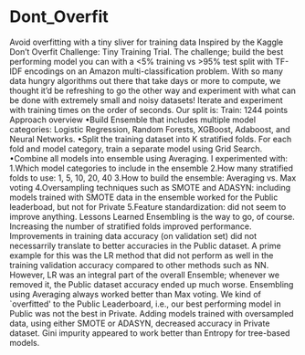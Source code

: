 # Dont_Overfit
Avoid overfitting with a tiny sliver for training data  Inspired by the Kaggle Don’t Overfit Challenge: Tiny Training Trial. The challenge; build the best performing model you can with a &lt;5% training vs >95% test split with TF-IDF encodings on an Amazon multi-classification problem. With so many data hungry algorithms out there that take days or more to compute, we thought it’d be refreshing to go the other way and experiment with what can be done with extremely small and noisy datasets! Iterate and experiment with training times on the order of seconds. Our split is:  Train: 1244 points  Approach overview  •Build Ensemble that includes multiple model categories: Logistic Regression, Random Forests, XGBoost, Adaboost, and Neural Networks.  •Split the training dataset into K stratified folds. For each fold and model category, train a separate model using Grid Search.  •Combine all models into ensemble using Averaging.  I experimented with:  1.Which model categories to include in the ensemble 2.How many stratified folds to use: 1, 5, 10, 20, 40 3.How to build the ensemble: Averaging vs. Max voting 4.Oversampling techniques such as SMOTE and ADASYN: including models trained with SMOTE data in the ensemble worked for the Public leaderboad, but not for Private 5.Feature standardization: did not seem to improve anything.  Lessons Learned  Ensembling is the way to go, of course. Increasing the number of stratified folds improved performance. Improvements in training data accuracy (on validation set) did not necessarrily translate to better accuracies in the Public dataset. A prime example for this was the LR method that did not perform as well in the training validation accuracy compared to other methods such as NN. However, LR was an integral part of the overall Ensemble; whenever we removed it, the Public dataset accuracy ended up much worse. Ensembling using Averaging always worked better than Max voting. We kind of `overfitted' to the Public Leaderboard, i.e., our best performing model in Public was not the best in Private. Adding models trained with oversampled data, using either SMOTE or ADASYN, decreased accuracy in Private dataset. Gini impurity appeared to work better than Entropy for tree-based models.
